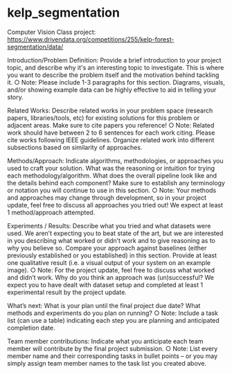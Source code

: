 # kelp_segmentation
Computer Vision Class project: https://www.drivendata.org/competitions/255/kelp-forest-segmentation/data/

Introduction/Problem Definition: Provide a brief introduction to your project topic, and
describe why it's an interesting topic to investigate. This is where you want to describe
the problem itself and the motivation behind tackling it.
○ Note: Please include 1-3 paragraphs for this section. Diagrams, visuals, and/or
showing example data can be highly effective to aid in telling your story.

Related Works: Describe related works in your problem space (research papers,
libraries/tools, etc) for existing solutions for this problem or adjacent areas. Make sure to
cite papers you reference!
○ Note: Related work should have between 2 to 6 sentences for each work citing.
Please cite works following IEEE guidelines. Organize related work into different
subsections based on similarity of approaches.

Methods/Approach: Indicate algorithms, methodologies, or approaches you used to
craft your solution. What was the reasoning or intuition for trying each
methodology/algorithm. What does the overall pipeline look like and the details behind
each component? Make sure to establish any terminology or notation you will continue to
use in this section.
○ Note: Your methods and approaches may change through development, so in your
project update, feel free to discuss all approaches you tried out! We expect at
least 1 method/approach attempted.

Experiments / Results: Describe what you tried and what datasets were used. We aren’t
expecting you to beat state of the art, but we are interested in you describing what worked
or didn’t work and to give reasoning as to why you believe so. Compare your approach
against baselines (either previously established or you established) in this section.
Provide at least one qualitative result (i.e. a visual output of your system on an example
image).
○ Note: For the project update, feel free to discuss what worked and didn’t work.
Why do you think an approach was (un)successful? We expect you to have dealt
with dataset setup and completed at least 1 experimental result by the project
update.

What’s next: What is your plan until the final project due date? What methods and
experiments do you plan on running?
○ Note: Include a task list (can use a table) indicating each step you are planning
and anticipated completion date.

Team member contributions: Indicate what you anticipate each team member will
contribute by the final project submission.
○ Note: List every member name and their corresponding tasks in bullet points – or
you may simply assign team member names to the task list you created above.
